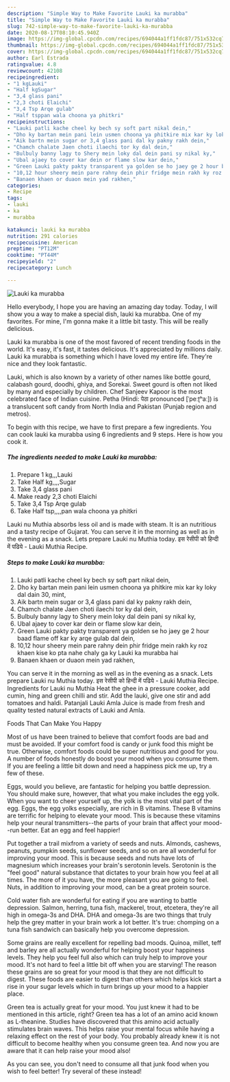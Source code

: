 ```yaml
---
description: "Simple Way to Make Favorite Lauki ka murabba"
title: "Simple Way to Make Favorite Lauki ka murabba"
slug: 742-simple-way-to-make-favorite-lauki-ka-murabba
date: 2020-08-17T08:10:45.940Z
image: https://img-global.cpcdn.com/recipes/694044a1ff1fdc87/751x532cq70/lauki-ka-murabba-recipe-main-photo.jpg
thumbnail: https://img-global.cpcdn.com/recipes/694044a1ff1fdc87/751x532cq70/lauki-ka-murabba-recipe-main-photo.jpg
cover: https://img-global.cpcdn.com/recipes/694044a1ff1fdc87/751x532cq70/lauki-ka-murabba-recipe-main-photo.jpg
author: Earl Estrada
ratingvalue: 4.8
reviewcount: 42108
recipeingredient:
- "1 kgLauki"
- "Half kgSugar"
- "3,4 glass pani"
- "2,3 choti Elaichi"
- "3,4 Tsp Arqe gulab"
- "Half tsppan wala choona ya phitkri"
recipeinstructions:
- "Lauki patli kache cheel ky bech sy soft part nikal dein,"
- "Dho ky bartan mein pani lein usmen choona ya phitkire mix kar ky loky dal dain 30, mint,"
- "Aik bartn mein sugar or 3,4 glass pani dal ky pakny rakh dein,"
- "Chamch chalate Jaen choti ilaechi tor ky dal dein,"
- "Bulbuly banny lagy to Shery mein loky dal dein pani sy nikal ky,"
- "Ubal ajaey to cover kar dein or flame slow kar dein,"
- "Green Lauki pakty pakty transparent ya golden se ho jaey ge 2 hour baad flame off kar ky arqe gulab dal dein,"
- "10,12 hour sheery mein pare rahny dein phir fridge mein rakh ky roz khaen kise ko pta nahe chaly ga ky Lauki ka murabba hai"
- "Banaen khaen or duaon mein yad rakhen,"
categories:
- Recipe
tags:
- lauki
- ka
- murabba

katakunci: lauki ka murabba 
nutrition: 291 calories
recipecuisine: American
preptime: "PT12M"
cooktime: "PT44M"
recipeyield: "2"
recipecategory: Lunch

---
```



![Lauki ka murabba](https://img-global.cpcdn.com/recipes/694044a1ff1fdc87/751x532cq70/lauki-ka-murabba-recipe-main-photo.jpg)

Hello everybody, I hope you are having an amazing day today. Today, I will show you a way to make a special dish, lauki ka murabba. One of my favorites. For mine, I'm gonna make it a little bit tasty. This will be really delicious.

Lauki ka murabba is one of the most favored of recent trending foods in the world. It's easy, it's fast, it tastes delicious. It's appreciated by millions daily. Lauki ka murabba is something which I have loved my entire life. They're nice and they look fantastic.

Lauki, which is also known by a variety of other names like bottle gourd, calabash gourd, doodhi, ghiya, and Sorekai. Sweet gourd is often not liked by many and especially by children. Chef Sanjeev Kapoor is the most celebrated face of Indian cuisine. Petha (Hindi: पेठा pronounced [ˈpeːʈʰaː]) is a translucent soft candy from North India and Pakistan (Punjab region and metros).


To begin with this recipe, we have to first prepare a few ingredients. You can cook lauki ka murabba using 6 ingredients and 9 steps. Here is how you cook it.

<!--inarticleads1-->

##### The ingredients needed to make Lauki ka murabba:

1. Prepare 1 kg,,,Lauki
1. Take Half kg,,,,Sugar
1. Take 3,4 glass pani
1. Make ready 2,3 choti Elaichi
1. Take 3,4 Tsp Arqe gulab
1. Take Half tsp,,,,pan wala choona ya phitkri


Lauki nu Muthia absorbs less oil and is made with steam. It is an nutritious and a tasty recipe of Gujarat. You can serve it in the morning as well as in the evening as a snack. Lets prepare Lauki nu Muthia today. इस रेसीपी को हिन्दी में पढिये - Lauki Muthia Recipe. 

<!--inarticleads2-->

##### Steps to make Lauki ka murabba:

1. Lauki patli kache cheel ky bech sy soft part nikal dein,
1. Dho ky bartan mein pani lein usmen choona ya phitkire mix kar ky loky dal dain 30, mint,
1. Aik bartn mein sugar or 3,4 glass pani dal ky pakny rakh dein,
1. Chamch chalate Jaen choti ilaechi tor ky dal dein,
1. Bulbuly banny lagy to Shery mein loky dal dein pani sy nikal ky,
1. Ubal ajaey to cover kar dein or flame slow kar dein,
1. Green Lauki pakty pakty transparent ya golden se ho jaey ge 2 hour baad flame off kar ky arqe gulab dal dein,
1. 10,12 hour sheery mein pare rahny dein phir fridge mein rakh ky roz khaen kise ko pta nahe chaly ga ky Lauki ka murabba hai
1. Banaen khaen or duaon mein yad rakhen,


You can serve it in the morning as well as in the evening as a snack. Lets prepare Lauki nu Muthia today. इस रेसीपी को हिन्दी में पढिये - Lauki Muthia Recipe. Ingredients for Lauki nu Muthia Heat the ghee in a pressure cooker, add cumin, hing and green chilli and stir. Add the lauki, give one stir and add tomatoes and haldi. Patanjali Lauki Amla Juice is made from fresh and quality tested natural extracts of Lauki and Amla. 

Foods That Can Make You Happy


Most of us have been trained to believe that comfort foods are bad and must be avoided. If your comfort food is candy or junk food this might be true. Otherwise, comfort foods could be super nutritious and good for you. A number of foods honestly do boost your mood when you consume them. If you are feeling a little bit down and need a happiness pick me up, try a few of these.

Eggs, would you believe, are fantastic for helping you battle depression. You should make sure, however, that what you make includes the egg yolk. When you want to cheer yourself up, the yolk is the most vital part of the egg. Eggs, the egg yolks especially, are rich in B vitamins. These B vitamins are terrific for helping to elevate your mood. This is because these vitamins help your neural transmitters--the parts of your brain that affect your mood--run better. Eat an egg and feel happier!

Put together a trail mixfrom a variety of seeds and nuts. Almonds, cashews, peanuts, pumpkin seeds, sunflower seeds, and so on are all wonderful for improving your mood. This is because seeds and nuts have lots of magnesium which increases your brain's serotonin levels. Serotonin is the "feel good" natural substance that dictates to your brain how you feel at all times. The more of it you have, the more pleasant you are going to feel. Nuts, in addition to improving your mood, can be a great protein source.

Cold water fish are wonderful for eating if you are wanting to battle depression. Salmon, herring, tuna fish, mackerel, trout, etcetera, they're all high in omega-3s and DHA. DHA and omega-3s are two things that truly help the grey matter in your brain work a lot better. It's true: chomping on a tuna fish sandwich can basically help you overcome depression. 

Some grains are really excellent for repelling bad moods. Quinoa, millet, teff and barley are all actually wonderful for helping boost your happiness levels. They help you feel full also which can truly help to improve your mood. It's not hard to feel a little bit off when you are starving! The reason these grains are so great for your mood is that they are not difficult to digest. These foods are easier to digest than others which helps kick start a rise in your sugar levels which in turn brings up your mood to a happier place.

Green tea is actually great for your mood. You just knew it had to be mentioned in this article, right? Green tea has a lot of an amino acid known as L-theanine. Studies have discovered that this amino acid actually stimulates brain waves. This helps raise your mental focus while having a relaxing effect on the rest of your body. You probably already knew it is not difficult to become healthy when you consume green tea. And now you are aware that it can help raise your mood also!

As you can see, you don't need to consume all that junk food when you wish to feel better! Try several of these instead!

